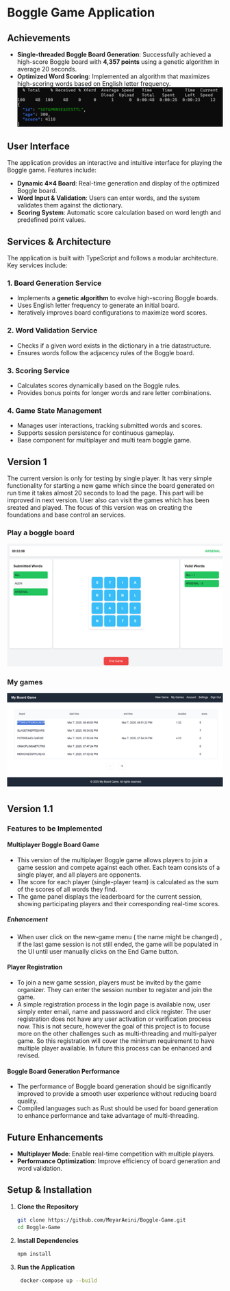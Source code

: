 # Boggle Game Application

## Achievements
- **Single-threaded Boggle Board Generation**: Successfully achieved a high-score Boggle board with **4,357 points** using a genetic algorithm in average 20 seconds.
- **Optimized Word Scoring**: Implemented an algorithm that maximizes high-scoring words based on English letter frequency.
![SOTGPRNSEAIESTTL](./images/SOTGPRNSEAIESTTL.png)

## User Interface
The application provides an interactive and intuitive interface for playing the Boggle game. Features include:
- **Dynamic 4×4 Board**: Real-time generation and display of the optimized Boggle board.
- **Word Input & Validation**: Users can enter words, and the system validates them against the dictionary.
- **Scoring System**: Automatic score calculation based on word length and predefined point values.

## Services & Architecture
The application is built with TypeScript and follows a modular architecture. Key services include:

### 1. **Board Generation Service**
   - Implements a **genetic algorithm** to evolve high-scoring Boggle boards.
   - Uses English letter frequency to generate an initial board.
   - Iteratively improves board configurations to maximize word scores.

### 2. **Word Validation Service**
   - Checks if a given word exists in the dictionary in a trie datastructure.
   - Ensures words follow the adjacency rules of the Boggle board.

### 3. **Scoring Service**
   - Calculates scores dynamically based on the Boggle rules.
   - Provides bonus points for longer words and rare letter combinations.

### 4. **Game State Management**
   - Manages user interactions, tracking submitted words and scores.
   - Supports session persistence for continuous gameplay.
   - Base component for multiplayer and multi team boggle game.

## Version 1
The current version is only for testing by single player. It has very simple functionality for starting a new game which since the board generated on run time it takes almost 20 seconds to load the page. This part will be improved in next version. User also can visit the games which has been sreated and played.
The focus of this version was on creating the foundations and base control an services. 

### Play a boggle board
![New Game](./images/new-game-v1.png)
### My games
![My Games](./images/my-games-v1.png)

## Version 1.1
### Features to be Implemented
#### Multiplayer Boggle Board Game
- This version of the multiplayer Boggle game allows players to join a game session and compete against each other. Each team consists of a single player, and all players are opponents.
- The score for each player (single-player team) is calculated as the sum of the scores of all words they find.
- The game panel displays the leaderboard for the current session, showing participating players and their corresponding real-time scores.
##### Enhancement
- When user click on the new-game menu ( the name might be changed) , if the last game session is not still ended, the game will be populated in the UI until user manually clicks on the End Game button.
#### Player Registration
- To join a new game session, players must be invited by the game organizer. They can enter the session number to register and join the game.
- A simple registration process in the login page is available now, user simply enter email, name and passsword and click register. The user registration does not have any user activation or verification process now. This is not secure, however the goal of this project is to focuse more on the other challenges such as multi-threading and multi-palyer game. So this registration will cover the minimum requirement to have multiple player available. In future this process can be enhanced and revised.
#### Boggle Board Generation Performance
- The performance of Boggle board generation should be significantly improved to provide a smooth user experience without reducing board quality.
- Compiled languages such as Rust should be used for board generation to enhance performance and take advantage of multi-threading.

## Future Enhancements
- **Multiplayer Mode**: Enable real-time competition with multiple players.
- **Performance Optimization**: Improve efficiency of board generation and word validation.

## Setup & Installation
1. **Clone the Repository**
   ```bash
   git clone https://github.com/MeyarAeini/Boggle-Game.git
   cd Boggle-Game
   ```
2. **Install Dependencies**
   ```bash
   npm install
   ```
3. **Run the Application**
   ```bash
    docker-compose up --build
   ```